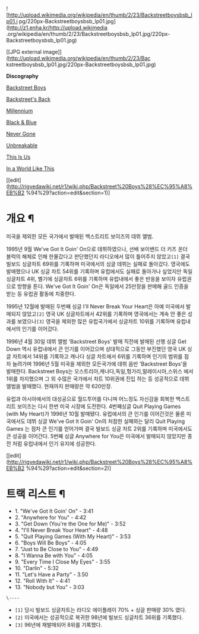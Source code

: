 ![http://upload.wikimedia.org/wikipedia/en/thumb/2/23/Backstreetboysbsb_lp01.j
pg/220px-Backstreetboysbsb_lp01.jpg](http://z1.enha.kr/http://upload.wikimedia
.org/wikipedia/en/thumb/2/23/Backstreetboysbsb_lp01.jpg/220px-
Backstreetboysbsb_lp01.jpg)

[[JPG external image]](http://upload.wikimedia.org/wikipedia/en/thumb/2/23/Bac
kstreetboysbsb_lp01.jpg/220px-Backstreetboysbsb_lp01.jpg)

**Discography**

[Backstreet Boys](Backstreet%20Boys%28%EC%95%A8%EB%B2%94%29.md)

[Backstreet's Back](Backstreet%27s%20Back.md)

[Millennium](Millennium.md)

[Black & Blue](Black%20%26%20Blue.md)

[Never Gone](Never%20Gone.md)

[Unbreakable](Unbreakable.md)

[This Is Us](This%20Is%20Us.md)

[In a World Like This](In%20a%20World%20Like%20This.md)

[[edit](http://rigvedawiki.net/r1/wiki.php/Backstreet%20Boys%28%EC%95%A8%EB%B2
%94%29?action=edit&section=1)]

# 개요 ¶

  

미국을 제외한 모든 국가에서 발매된 백스트리트 보이즈의 데뷔 앨범.

  

1995년 9월 We've Got It Goin' On으로 데뷔하였으나, 선배 보이밴드 더 키즈 온더 블럭의 해체로 인해 한물갔다고
판단했던지 라디오에서 많이 틀어주지 않았고`[1]` 결국 빌보드 싱글차트 69위를 기록하며 미국에서의 싱글 데뷔는 실패로 돌아갔다. 영국에도
발매했으나 UK 싱글 차트 54위를 기록하며 유럽에서도 실패로 돌아가나 싶었지만 독일 싱글차트 4위, 벨기에 싱글차트 6위를 기록하며
유럽내에서 좋은 반응을 보이자 유럽권으로 방향을 튼다. We've Got It Goin' On은 독일에서 25만장을 판매해 골드 인증을 받는
등 유럽권 활동에 치중한다.

  

1995년 12월에 발매된 두번째 싱글 I'll Never Break Your Heart은 아예 미국에서 발매되지 않았고`[2]` 영국 UK
싱글차트에서 42위를 기록하며 영국에서는 계속 안 좋은 성과를 보였으나`[3]` 영국을 제외한 많은 유럽국가에서 싱글차트 10위를 기록하며
유럽내에서의 인기를 이어갔다.

  

1996년 4월 30일 데뷔 앨범 'Backstreet Boys' 발매 직전에 발매된 선행 싱글 Get Down 역시 유럽내에서 큰 인기를
이어갔으며 상대적으로 그동안 부진했던 영국 UK 싱글 차트에서 14위를 기록하고 캐나다 싱글 차트에서 6위를 기록하며 인기의 범위를 점차
늘려가며 1996년 5월 미국을 제외한 모든국가에 데뷔 음반 'Backstreet Boys'을 발매한다. Backstreet Boys는
오스트리아,캐나다,독일,헝가리,말레이시아,스위스 에서 1위를 차지했으며 그 외 수많은 국가에서 차트 10위권에 진입 하는 등 성공적으로 데뷔
앨범을 발매했다. 현재까지 판매량은 약 620만장.

  

유럽과 아시아에서의 대성공으로 월드투어를 다니며 어느정도 자신감을 회복한 백스트리트 보이즈는 다시 한번 미국 시장에 도전한다. 4번째싱글
Quit Playing Games (with My Heart)가 1996년 10월 발매됐다. 유럽에서의 큰 인기를 이어간것은 물론 미국에서도
데뷔 싱글 We've Got It Goin' On의 처참한 실패와는 달리 Quit Playing Games 는 점차 큰 인기를 얻어가며 결국
빌보드 싱글 차트 2위를 기록하며 미국에서도 큰 성공을 이어간다. 5번째 싱글 Anywhere for You은 미국에서 발매되지 않았지만
종전 처럼 유럽내에서 인기 유지에 성공한다.

[[edit](http://rigvedawiki.net/r1/wiki.php/Backstreet%20Boys%28%EC%95%A8%EB%B2
%94%29?action=edit&section=2)]

# 트랙 리스트 ¶

  

  * 1\. "We've Got It Goin' On" - 3:41
  * 2\. "Anywhere for You" - 4:42
  * 3\. "Get Down (You're the One for Me)" - 3:52
  * 4\. "I'll Never Break Your Heart" - 4:48
  * 5\. "Quit Playing Games (With My Heart)" - 3:53
  * 6\. "Boys Will Be Boys" - 4:05
  * 7\. "Just to Be Close to You" - 4:49
  * 8\. "I Wanna Be with You" - 4:05
  * 9\. "Every Time I Close My Eyes" - 3:55
  * 10\. "Darlin" - 5:32
  * 11\. "Let's Have a Party" - 3.50
  * 12\. "Roll With It" - 4:41
  * 13\. "Nobody but You" - 3:03

`\----`

  * `[1]` 당시 빌보드 싱글차트는 라디오 에이플레이 70% + 싱글 판매량 30% 였다.
  * `[2]` 미국에서는 성공적으로 복귀한 98년에 빌보드 싱글차트 36위를 기록했다.
  * `[3]` 96년에 재발매되어 8위를 기록했다.

